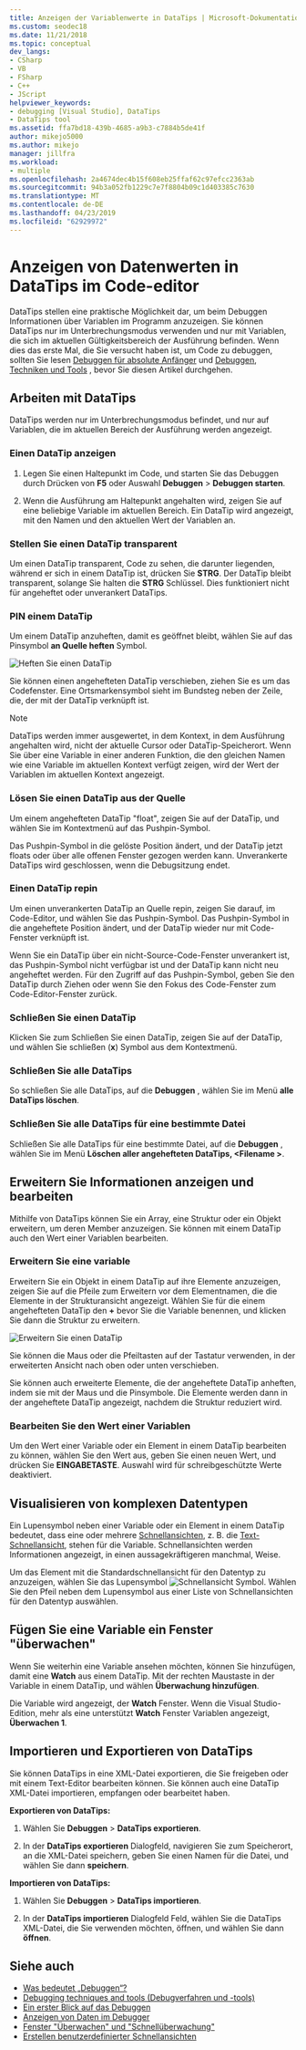 ```yaml
---
title: Anzeigen der Variablenwerte in DataTips | Microsoft-Dokumentation
ms.custom: seodec18
ms.date: 11/21/2018
ms.topic: conceptual
dev_langs:
- CSharp
- VB
- FSharp
- C++
- JScript
helpviewer_keywords:
- debugging [Visual Studio], DataTips
- DataTips tool
ms.assetid: ffa7bd18-439b-4685-a9b3-c7884b5de41f
author: mikejo5000
ms.author: mikejo
manager: jillfra
ms.workload:
- multiple
ms.openlocfilehash: 2a4674dec4b15f608eb25ffaf62c97efcc2363ab
ms.sourcegitcommit: 94b3a052fb1229c7e7f8804b09c1d403385c7630
ms.translationtype: MT
ms.contentlocale: de-DE
ms.lasthandoff: 04/23/2019
ms.locfileid: "62929972"
---
```

# <a name="view-data-values-in-datatips-in-the-code-editor"></a>Anzeigen von Datenwerten in DataTips im Code-editor

DataTips stellen eine praktische Möglichkeit dar, um beim Debuggen Informationen über Variablen im Programm anzuzeigen. Sie können DataTips nur im Unterbrechungsmodus verwenden und nur mit Variablen, die sich im aktuellen Gültigkeitsbereich der Ausführung befinden. Wenn dies das erste Mal, die Sie versucht haben ist, um Code zu debuggen, sollten Sie lesen [Debuggen für absolute Anfänger](../debugger/debugging-absolute-beginners.md) und [Debuggen, Techniken und Tools](../debugger/write-better-code-with-visual-studio.md) , bevor Sie diesen Artikel durchgehen.

## <a name="work-with-datatips"></a>Arbeiten mit DataTips

DataTips werden nur im Unterbrechungsmodus befindet, und nur auf Variablen, die im aktuellen Bereich der Ausführung werden angezeigt.

### <a name="display-a-datatip"></a>Einen DataTip anzeigen

1. Legen Sie einen Haltepunkt im Code, und starten Sie das Debuggen durch Drücken von **F5** oder Auswahl **Debuggen** > **Debuggen starten**.

1. Wenn die Ausführung am Haltepunkt angehalten wird, zeigen Sie auf eine beliebige Variable im aktuellen Bereich. Ein DataTip wird angezeigt, mit den Namen und den aktuellen Wert der Variablen an.

### <a name="make-a-datatip-transparent"></a>Stellen Sie einen DataTip transparent

Um einen DataTip transparent, Code zu sehen, die darunter liegenden, während er sich in einem DataTip ist, drücken Sie **STRG**. Der DataTip bleibt transparent, solange Sie halten die **STRG** Schlüssel. Dies funktioniert nicht für angeheftet oder unverankert DataTips.
### <a name="pin-a-datatip"></a>PIN einem DataTip

Um einem DataTip anzuheften, damit es geöffnet bleibt, wählen Sie auf das Pinsymbol **an Quelle heften** Symbol.

![Heften Sie einen DataTip](../debugger/media/dbg-tips-data-tips-pinned.png "heften Sie einen DataTip")

Sie können einen angehefteten DataTip verschieben, ziehen Sie es um das Codefenster. Eine Ortsmarkensymbol sieht im Bundsteg neben der Zeile, die, der mit der DataTip verknüpft ist.

>[!NOTE]
>DataTips werden immer ausgewertet, in dem Kontext, in dem Ausführung angehalten wird, nicht der aktuelle Cursor oder DataTip-Speicherort. Wenn Sie über eine Variable in einer anderen Funktion, die den gleichen Namen wie eine Variable im aktuellen Kontext verfügt zeigen, wird der Wert der Variablen im aktuellen Kontext angezeigt.

### <a name="unpin-a-datatip-from-source"></a>Lösen Sie einen DataTip aus der Quelle

Um einem angehefteten DataTip "float", zeigen Sie auf der DataTip, und wählen Sie im Kontextmenü auf das Pushpin-Symbol.

Das Pushpin-Symbol in die gelöste Position ändert, und der DataTip jetzt floats oder über alle offenen Fenster gezogen werden kann. Unverankerte DataTips wird geschlossen, wenn die Debugsitzung endet.

### <a name="repin-a-datatip"></a>Einen DataTip repin

Um einen unverankerten DataTip an Quelle repin, zeigen Sie darauf, im Code-Editor, und wählen Sie das Pushpin-Symbol. Das Pushpin-Symbol in die angeheftete Position ändert, und der DataTip wieder nur mit Code-Fenster verknüpft ist.

Wenn Sie ein DataTip über ein nicht-Source-Code-Fenster unverankert ist, das Pushpin-Symbol nicht verfügbar ist und der DataTip kann nicht neu angeheftet werden. Für den Zugriff auf das Pushpin-Symbol, geben Sie den DataTip durch Ziehen oder wenn Sie den Fokus des Code-Fenster zum Code-Editor-Fenster zurück.

### <a name="close-a-datatip"></a>Schließen Sie einen DataTip

Klicken Sie zum Schließen Sie einen DataTip, zeigen Sie auf der DataTip, und wählen Sie schließen (**x**) Symbol aus dem Kontextmenü.

### <a name="close-all-datatips"></a>Schließen Sie alle DataTips

So schließen Sie alle DataTips, auf die **Debuggen** , wählen Sie im Menü **alle DataTips löschen**.

### <a name="close-all-datatips-for-a-specific-file"></a>Schließen Sie alle DataTips für eine bestimmte Datei

Schließen Sie alle DataTips für eine bestimmte Datei, auf die **Debuggen** , wählen Sie im Menü **Löschen aller angehefteten DataTips, \<Filename >**.

## <a name="expand-and-edit-information"></a>Erweitern Sie Informationen anzeigen und bearbeiten
Mithilfe von DataTips können Sie ein Array, eine Struktur oder ein Objekt erweitern, um deren Member anzuzeigen. Sie können mit einem DataTip auch den Wert einer Variablen bearbeiten.

### <a name="expand-a-variable"></a>Erweitern Sie eine variable

Erweitern Sie ein Objekt in einem DataTip auf ihre Elemente anzuzeigen, zeigen Sie auf die Pfeile zum Erweitern vor dem Elementnamen, die die Elemente in der Strukturansicht angezeigt. Wählen Sie für die einem angehefteten DataTip den **+** bevor Sie die Variable benennen, und klicken Sie dann die Struktur zu erweitern.

![Erweitern Sie einen DataTip](../debugger/media/dbg-tour-data-tips.png "erweitern Sie einen DataTip")

Sie können die Maus oder die Pfeiltasten auf der Tastatur verwenden, in der erweiterten Ansicht nach oben oder unten verschieben.

Sie können auch erweiterte Elemente, die der angeheftete DataTip anheften, indem sie mit der Maus und die Pinsymbole. Die Elemente werden dann in der angeheftete DataTip angezeigt, nachdem die Struktur reduziert wird.

### <a name="edit-the-value-of-a-variable"></a>Bearbeiten Sie den Wert einer Variablen

Um den Wert einer Variable oder ein Element in einem DataTip bearbeiten zu können, wählen Sie den Wert aus, geben Sie einen neuen Wert, und drücken Sie **EINGABETASTE**. Auswahl wird für schreibgeschützte Werte deaktiviert.

## <a name="visualize-complex-data-types"></a>Visualisieren von komplexen Datentypen

Ein Lupensymbol neben einer Variable oder ein Element in einem DataTip bedeutet, dass eine oder mehrere [Schnellansichten](../debugger/create-custom-visualizers-of-data.md), z. B. die [Text-Schnellansicht](../debugger/string-visualizer-dialog-box.md), stehen für die Variable. Schnellansichten werden Informationen angezeigt, in einen aussagekräftigeren manchmal, Weise.

Um das Element mit die Standardschnellansicht für den Datentyp zu anzuzeigen, wählen Sie das Lupensymbol ![Schnellansicht Symbol](../debugger/media/dbg-tips-visualizer-icon.png "Schnellansicht Symbol"). Wählen Sie den Pfeil neben dem Lupensymbol aus einer Liste von Schnellansichten für den Datentyp auswählen.

## <a name="add-a-variable-to-a-watch-window"></a>Fügen Sie eine Variable ein Fenster "überwachen"

Wenn Sie weiterhin eine Variable ansehen möchten, können Sie hinzufügen, damit eine **Watch** aus einem DataTip. Mit der rechten Maustaste in der Variable in einem DataTip, und wählen **Überwachung hinzufügen**.

Die Variable wird angezeigt, der **Watch** Fenster. Wenn die Visual Studio-Edition, mehr als eine unterstützt **Watch** Fenster Variablen angezeigt, **Überwachen 1**.

## <a name="import-and-export-datatips"></a>Importieren und Exportieren von DataTips

Sie können DataTips in eine XML-Datei exportieren, die Sie freigeben oder mit einem Text-Editor bearbeiten können. Sie können auch eine DataTip XML-Datei importieren, empfangen oder bearbeitet haben.

**Exportieren von DataTips:**

1. Wählen Sie **Debuggen** > **DataTips exportieren**.

1. In der **DataTips exportieren** Dialogfeld, navigieren Sie zum Speicherort, an die XML-Datei speichern, geben Sie einen Namen für die Datei, und wählen Sie dann **speichern**.

**Importieren von DataTips:**

1. Wählen Sie **Debuggen** > **DataTips importieren**.

1. In der **DataTips importieren** Dialogfeld Feld, wählen Sie die DataTips XML-Datei, die Sie verwenden möchten, öffnen, und wählen Sie dann **öffnen**.

## <a name="see-also"></a>Siehe auch
- [Was bedeutet „Debuggen“?](../debugger/what-is-debugging.md)
- [Debugging techniques and tools (Debugverfahren und -tools)](../debugger/write-better-code-with-visual-studio.md)
- [Ein erster Blick auf das Debuggen](../debugger/debugger-feature-tour.md)
- [Anzeigen von Daten im Debugger](../debugger/viewing-data-in-the-debugger.md)
- [Fenster "Überwachen" und "Schnellüberwachung"](../debugger/watch-and-quickwatch-windows.md)
- [Erstellen benutzerdefinierter Schnellansichten](../debugger/create-custom-visualizers-of-data.md)
